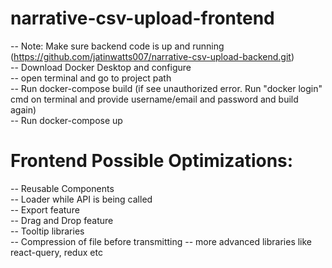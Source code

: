 # narrative-csv-upload-frontend

-- Note: Make sure backend code is up and running (https://github.com/jatinwatts007/narrative-csv-upload-backend.git) \
-- Download Docker Desktop and configure\
-- open terminal and go to project path\
-- Run docker-compose build (if see unauthorized error. Run "docker login" cmd on terminal and provide username/email and password and build again)\
-- Run docker-compose up



# Frontend Possible Optimizations:
-- Reusable Components\
-- Loader while API is being called\
-- Export feature\
-- Drag and Drop feature\
-- Tooltip libraries\
-- Compression of file before transmitting
-- more advanced libraries like react-query, redux etc
